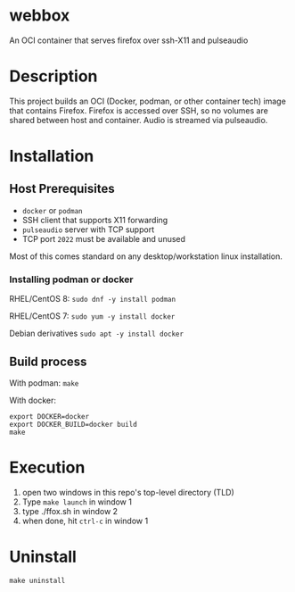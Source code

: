 # webbox
An OCI container that serves firefox over ssh-X11 and pulseaudio

# Description
This project builds an OCI (Docker, podman, or other container tech) image that contains Firefox.  Firefox is accessed over SSH, so no volumes are shared between host and container.  Audio is streamed via pulseaudio.

# Installation
## Host Prerequisites
  * `docker` or `podman`
  * SSH client that supports X11 forwarding
  * `pulseaudio` server with TCP support
  * TCP port `2022` must be available and unused
  
  Most of this comes standard on any desktop/workstation linux installation.
  
### Installing podman or docker
  RHEL/CentOS 8: `sudo dnf -y install podman`
  
  RHEL/CentOS 7: `sudo yum -y install docker`
  
  Debian derivatives `sudo apt -y install docker`

## Build process
  With podman: `make`
  
  With docker:
  ```
  export DOCKER=docker
  export DOCKER_BUILD=docker build
  make
  ```

# Execution
1. open two windows in this repo's top-level directory (TLD)
2. Type `make launch` in window 1
3. type ./ffox.sh in window 2
4. when done, hit `ctrl-c` in window 1

# Uninstall
`make uninstall`
